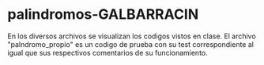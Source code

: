 # palindromos-GALBARRACIN
En los diversos archivos se visualizan los codigos vistos en clase. El archivo "palndromo_propio" es un codigo de prueba con su test correspondiente al igual que sus respectivos comentarios de su funcionamiento.
